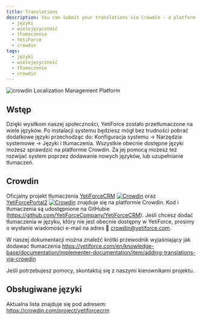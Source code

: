 ```yaml
---
title: Translations
description: You can submit your translations via Crowdin - a platform that allows the Community to translate software into any language.
  - języki
  - wielojęzyczność
  - tłumaczenia
  - YetiForce
  - crowdin
tags:
  - języki
  - wielojęzyczność
  - tłumaczenie
  - crowdin
---
```


![crowdin Localization Management Platform](https://support.crowdin.com/assets/logos/crowdin-logo-small-black.svg)

## Wstęp

Dzięki wysiłkom naszej społeczności, YetiForce zostało przetłumaczone na wiele języków. Po instalacji systemu będziesz mógł bez trudności pobrać dodatkowe języki przechodząc do: Konfiguracja systemu → Narzędzia systemowe → Języki i tłumaczenia. Wszystkie obecnie dostępne języki możesz sprawdzić na platformie Crowdin. Za jej pomocą możesz też rozwijać system poprzez dodawanie nowych języków, lub uzupełnianie tłumaczeń.

## Crowdin

Oficjalny projekt tłumaczenia [YetiForceCRM](https://crowdin.com/project/yetiforcecrm) [![Crowdin](https://badges.crowdin.net/yetiforcecrm/localized.svg)](https://crowdin.com/project/yetiforcecrm) oraz [YetiForcePortal2](https://crowdin.com/project/yetiforceportal2) [![Crowdin](https://badges.crowdin.net/yetiforceportal2/localized.svg)](https://crowdin.com/project/yetiforceportal2) znajduje się na platformie Crowdin.
Kod i tłumaczenia są udostępnione na GitHubie (https://github.com/YetiForceCompany/YetiForceCRM).
Jeśli chcesz dodać tłumaczenia w języku, który nie jest obecnie dostępny w YetiForce, prosimy o wysłanie wiadomości e-mail na adres 📧 crowdin@yetiforce.com.

W naszej dokumentacji można znaleźć krótki przewodnik wyjaśniający jak dodawać tłumaczenia https://yetiforce.com/en/knowledge-base/documentation/implementer-documentation/item/adding-translations-via-crowdin

Jeśli potrzebujesz pomocy, skontaktuj się z naszymi kierownikami projektu.

## Obsługiwane języki

Aktualna lista znajduje się pod adresem: https://crowdin.com/project/yetiforcecrm

